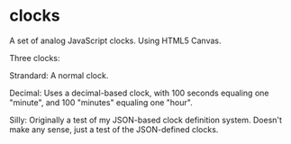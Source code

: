 # clocks
A set of analog JavaScript clocks. Using HTML5 Canvas.

Three clocks:
 
 Strandard: A normal clock.
 
 Decimal: Uses a decimal-based clock, with 100 seconds equaling one "minute", and 100 "minutes" equaling one "hour".
 
 Silly: Originally a test of my JSON-based clock definition system. Doesn't make any sense, just a test of the JSON-defined clocks.
